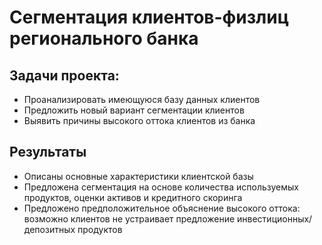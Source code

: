 # Сегментация клиентов-физлиц регионального банка
## Задачи проекта:
- Проанализировать имеющуюся базу данных клиентов
- Предложить новый вариант сегментации клиентов 
- Выявить причины высокого оттока клиентов из банка
## Результаты
- Описаны основные характеристики клиентской базы
- Предложена сегментация на основе количества используемых продуктов, оценки активов и кредитного скоринга
- Предложено предположительное объяснение высокого оттока: возможно клиентов не устраивает предложение инвестиционных/депозитных продуктов
